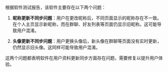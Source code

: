 根据软件测试报告，该软件主要存在以下两个问题：

1. **昵称更新不同步问题**：用户在更改昵称后，不同页面显示的昵称存在不一致。在个人主页显示新昵称，而在群聊、好友列表等页面仍显示旧昵称。这可能导致用户混淆。

2. **头像更新不同步问题**：用户更换头像后，新头像在群聊等页面没有实时更新，仍然显示旧头像。这同样可能导致用户混淆。

这两个问题都表明软件在用户资料更新同步方面存在问题，需要修复以提升用户体验。